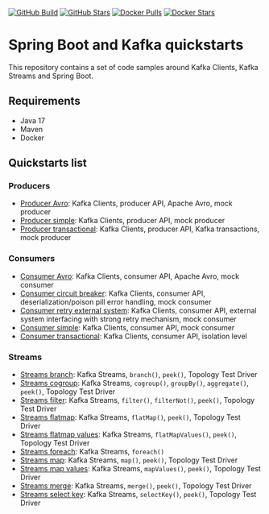 [![GitHub Build](https://img.shields.io/github/workflow/status/loicgreffier/spring-boot-kafka-quickstarts/continuous-integration/main?logo=github&style=for-the-badge)](https://github.com/loicgreffier/spring-boot-kafka-quickstarts/actions/workflows/continuous_integration.yml)
[![GitHub Stars](https://img.shields.io/github/stars/loicgreffier/spring-boot-kafka-quickstarts?logo=github&style=for-the-badge)](https://github.com/loicgreffier/spring-boot-kafka-quickstarts)
[![Docker Pulls](https://img.shields.io/docker/pulls/loicgreffier/spring-boot-kafka-quickstarts?label=Pulls&logo=docker&style=for-the-badge)](https://hub.docker.com/r/loicgreffier/spring-boot-kafka-quickstarts/tags)
[![Docker Stars](https://img.shields.io/docker/stars/loicgreffier/spring-boot-kafka-quickstarts?label=Stars&logo=docker&style=for-the-badge)](https://hub.docker.com/r/loicgreffier/spring-boot-kafka-quickstarts)

# Spring Boot and Kafka quickstarts

This repository contains a set of code samples around Kafka Clients, Kafka Streams and Spring Boot. 

## Requirements

- Java 17
- Maven
- Docker 

## Quickstarts list

### Producers

- [Producer Avro](/kafka-producer-quickstarts/kafka-producer-avro): Kafka Clients, producer API, Apache Avro, mock producer
- [Producer simple](/kafka-producer-quickstarts/kafka-producer-simple): Kafka Clients, producer API, mock producer
- [Producer transactional](/kafka-producer-quickstarts/kafka-producer-transactional): Kafka Clients, producer API, Kafka transactions, mock producer

### Consumers

- [Consumer Avro](/kafka-consumer-quickstarts/kafka-consumer-avro): Kafka Clients, consumer API, Apache Avro, mock consumer
- [Consumer circuit breaker](/kafka-consumer-quickstarts/kafka-consumer-circuit-breaker): Kafka Clients, consumer API, deserialization/poison pill error handling, mock consumer
- [Consumer retry external system](/kafka-consumer-quickstarts/kafka-consumer-retry-external-system): Kafka Clients, consumer API, external system interfacing with strong retry mechanism, mock consumer
- [Consumer simple](/kafka-consumer-quickstarts/kafka-consumer-simple): Kafka Clients, consumer API, mock consumer
- [Consumer transactional](/kafka-consumer-quickstarts/kafka-consumer-transactional): Kafka Clients, consumer API, isolation level

### Streams

- [Streams branch](/kafka-streams-quickstarts/kafka-streams-branch): Kafka Streams, `branch()`, `peek()`, Topology Test Driver
- [Streams cogroup](/kafka-streams-quickstarts/kafka-streams-cogroup): Kafka Streams, `cogroup()`, `groupBy()`, `aggregate()`, `peek()`, Topology Test Driver
- [Streams filter](/kafka-streams-quickstarts/kafka-streams-filter): Kafka Streams, `filter()`, `filterNot()`, `peek()`, Topology Test Driver
- [Streams flatmap](/kafka-streams-quickstarts/kafka-streams-flatmap): Kafka Streams, `flatMap()`, `peek()`, Topology Test Driver
- [Streams flatmap values](/kafka-streams-quickstarts/kafka-streams-flatmap-values): Kafka Streams, `flatMapValues()`, `peek()`, Topology Test Driver
- [Streams foreach](/kafka-streams-quickstarts/kafka-streams-foreach): Kafka Streams, `foreach()`
- [Streams map](/kafka-streams-quickstarts/kafka-streams-map): Kafka Streams, `map()`, `peek()`, Topology Test Driver
- [Streams map values](/kafka-streams-quickstarts/kafka-streams-map-values): Kafka Streams, `mapValues()`, `peek()`, Topology Test Driver
- [Streams merge](/kafka-streams-quickstarts/kafka-streams-merge): Kafka Streams, `merge()`, `peek()`, Topology Test Driver
- [Streams select key](/kafka-streams-quickstarts/kafka-streams-select-key): Kafka Streams, `selectKey()`, `peek()`, Topology Test Driver
